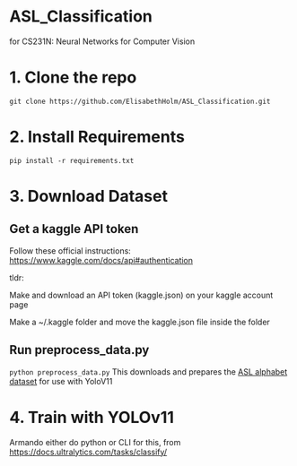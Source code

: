 # ASL_Classification
for CS231N: Neural Networks for Computer Vision

# 1. Clone the repo
```git clone https://github.com/ElisabethHolm/ASL_Classification.git```

# 2. Install Requirements
```pip install -r requirements.txt```

# 3. Download Dataset
## Get a kaggle API token
Follow these official instructions: https://www.kaggle.com/docs/api#authentication 

tldr: 

Make and download an API token (kaggle.json) on your kaggle account page

Make a ~/.kaggle folder and move the kaggle.json file inside the folder

## Run preprocess_data.py
```python preprocess_data.py```
This downloads and prepares the [ASL alphabet dataset](https://www.kaggle.com/datasets/grassknoted/asl-alphabet/data) for use with YoloV11

# 4. Train with YOLOv11
Armando either do python or CLI for this, from https://docs.ultralytics.com/tasks/classify/
